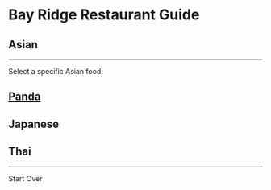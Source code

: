 # Bay Ridge Restaurant Guide
## Asian
---
Select a specific Asian food:
## [Panda](https://www.pandabrooklyn.com/)
## Japanese
## Thai
---
Start Over